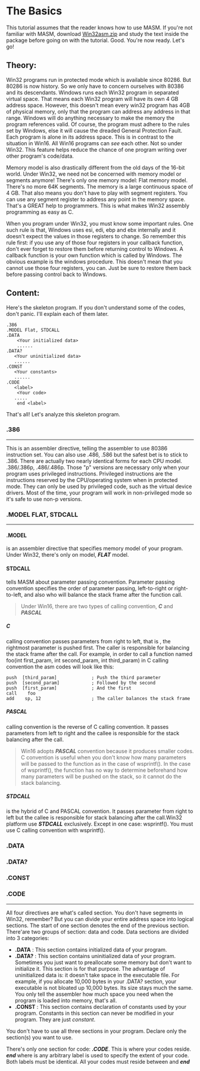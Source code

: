 # The Basics

This tutorial assumes that the reader knows how to use MASM. If you're not familiar with MASM, download <a href="https://github.com/VishalRashmika/Iczelions-Assembly-Tutorials/blob/main/Lessons/01%20lesson/win32asm.zip" download>Win32asm.zip</a> and study the text inside the package before going on with the tutorial. Good. You're now ready. Let's go!

## Theory:
Win32 programs run in protected mode which is available since 80286. But 80286 is now history. So we only have to concern ourselves with 80386 and its descendants. Windows runs each Win32 program in separated virtual space. That means each Win32 program will have its own 4 GB address space. However, this doesn't mean every win32 program has 4GB of physical memory, only that the program can address any address in that range. Windows will do anything necessary to make the memory the program references valid. Of course, the program must adhere to the rules set by Windows, else it will cause the dreaded General Protection Fault. Each program is alone in its address space. This is in contrast to the situation in Win16. All Win16 programs can *see* each other. Not so under Win32. This feature helps reduce the chance of one program writing over other program's code/data.

Memory model is also drastically different from the old days of the 16-bit world. Under Win32, we need not be concerned with memory model or segments anymore! There's only one memory model: Flat memory model. There's no more 64K segments. The memory is a  large continuous space of 4 GB. That also means you don't have to play with segment registers. You can use any segment register to address any point in the memory space. That's a GREAT help to programmers. This is what makes Win32 assembly programming as easy as C.

When you program under Win32, you must know some important rules. One such rule is that, Windows uses esi, edi, ebp and ebx internally and it doesn't expect the values in those registers to change. So remember this rule first: if you use any of those four registers in your callback function, don't ever forget to restore them before returning control to Windows. A callback function is your own function which is called by Windows. The obvious example is the windows procedure. This doesn't mean that you cannot use those four registers, you can. Just be sure to restore them back before passing control back to Windows.

## Content:
Here's the skeleton program. If you don't understand some of the codes, don't panic. I'll explain each of them later.

```
.386
.MODEL Flat, STDCALL
.DATA
    <Your initialized data>
    ......
.DATA?
   <Your uninitialized data>
   ......
.CONST
   <Your constants>
   ......
.CODE
   <label>
    <Your code>
   .....
    end <label>
```

That's all! Let's analyze this skeleton program.

### .386
--------
This is an assembler directive, telling the assembler to use 80386 instruction set. You can also use .486, .586 but the safest bet is to stick to .386. There are actually two nearly identical forms for each CPU model. .386/.386p, .486/.486p. Those "p" versions are necessary only when your program uses privileged instructions. Privileged instructions are the instructions reserved by the CPU/operating system when in protected mode. They can only be used by privileged code, such as the virtual device drivers. Most of the time, your program will work in non-privileged mode so it's safe to use non-p versions.

### .MODEL FLAT, STDCALL
------------------------
#### .MODEL 
is an assembler directive that specifies memory model of your program. Under Win32, there's only on model, ***FLAT*** model.
#### STDCALL 
tells MASM about parameter passing convention. Parameter passing convention specifies the order of  parameter passing, left-to-right or right-to-left, and also who will balance the stack frame after the function call.

> Under Win16, there are two types of calling convention, ***C*** and ***PASCAL***

##### C
calling convention passes parameters from right to left, that is , the rightmost parameter is pushed first. The caller is responsible for balancing the stack frame after the call. For example, in order to call a function named foo(int first_param, int second_param, int third_param) in C calling convention the asm codes will look like this:

```
push  [third_param]             ; Push the third parameter
push  [second_param]            ; Followed by the second
push  [first_param]             ; And the first
call    foo
add    sp, 12                   ; The caller balances the stack frame
```

##### PASCAL 
calling convention is the reverse of C calling convention. It passes parameters from left to right and the callee is responsible for the stack balancing after the call.
> Win16 adopts ***PASCAL*** convention because it produces smaller codes. C convention is useful when you don't know how many parameters will be passed to the function as in the case of wsprintf(). In the case of wsprintf(), the function has no way to determine beforehand how many parameters will be pushed on the stack, so it cannot do the stack balancing.

##### STDCALL 
is the hybrid of C and PASCAL convention. It passes parameter from right to left but the callee is responsible for stack balancing after the call.Win32 platform use ***STDCALL*** exclusively. Except in one case: wsprintf(). You must use C calling convention with wsprintf().

### .DATA
### .DATA?
### .CONST
### .CODE
------------
All four directives are what's called section. You don't have segments in Win32, remember? But you can divide your entire address space into logical sections. The start of one section denotes the end of the previous section. There'are two groups of section: data and code. Data sections are divided into 3 categories:

- **.DATA** : This section contains initialized data of your program.
- **.DATA?** : This section contains uninitialized data of your program. Sometimes you just want to preallocate some memory but don't want to initialize it. This section is for that purpose. The advantage of uninitialized data is: it doesn't take space in the executable file. For example, if you allocate 10,000 bytes in your .DATA? section, your executable is not bloated up 10,000 bytes. Its size stays much the same. You only tell the assembler how much space you need when the program is loaded into memory, that's all.
- **.CONST** : This section contains declaration of constants used by your program. Constants in this section can never be modified in your program. They are just *constant*.

You don't have to use all three sections in your program. Declare only the section(s) you want to use.

There's only one section for code: ***.CODE***. This is where your codes reside.
***<label>***
***end <label>***
where <label> is any arbitrary label is used to specify the extent of your code. Both labels must be identical.  All your codes must reside between ***<label>*** and ***end <label>***

